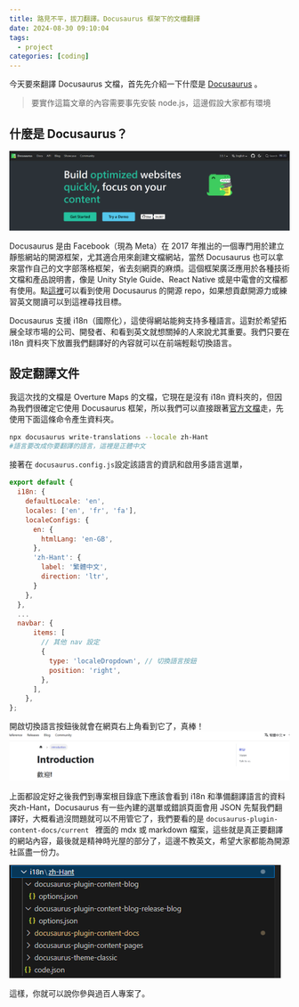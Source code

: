 ```yaml
---
title: 路見不平，拔刀翻譯。Docusaurus 框架下的文檔翻譯
date: 2024-08-30 09:10:04
tags:
  - project
categories: [coding]
---
```


今天要來翻譯 Docusaurus 文檔，首先先介紹一下什麼是 [Docusaurus](https://github.com/facebook/docusaurus) 。
<!-- more -->
> 要實作這篇文章的內容需要事先安裝 node.js，這邊假設大家都有環境

## 什麼是 Docusaurus？
![alt text](/images/coding/Docusaurus.png)

Docusaurus 是由 Facebook（現為 Meta）在 2017 年推出的一個專門用於建立靜態網站的開源框架，尤其適合用來創建文檔網站，當然 Docusaurus 也可以拿來當作自己的文字部落格框架，省去刻網頁的麻煩。這個框架廣泛應用於各種技術文檔和產品說明書，像是 Unity Style Guide、React Native 或是中電會的文檔都有使用。點[這裡](https://github.com/facebook/docusaurus/network/dependents)可以看到使用 Docusaurus 的開源 repo，如果想貢獻開源力或練習英文閱讀可以到這裡尋找目標。


Docusaurus 支援 i18n（國際化），這使得網站能夠支持多種語言。這對於希望拓展全球市場的公司、開發者、和看到英文就想關掉的人來說尤其重要。我們只要在 i18n 資料夾下放置我們翻譯好的內容就可以在前端輕鬆切換語言。

## 設定翻譯文件
我這次找的文檔是 Overture Maps 的文檔，它現在是沒有 i18n 資料夾的，但因為我們很確定它使用 Docusaurus 框架，所以我們可以直接跟著[官方文檔](https://docusaurus.io/docs/i18n/tutorial)走，先使用下面這條命令產生資料夾。
```bash
npx docusaurus write-translations --locale zh-Hant
#語言要改成你要翻譯的語言，這裡是正體中文
```

接著在 ```docusaurus.config.js```設定該語言的資訊和啟用多語言選單，

```js
export default {
  i18n: {
    defaultLocale: 'en',
    locales: ['en', 'fr', 'fa'],
    localeConfigs: {
      en: {
        htmlLang: 'en-GB',
      },
      'zh-Hant': {
        label: '繁體中文', 
        direction: 'ltr', 
      }
    },
  },
  ...
  navbar: {
      items: [
        // 其他 nav 設定
        {
          type: 'localeDropdown', // 切換語言按鈕
          position: 'right',
        },
      ],
    },
};
```

開啟切換語言按鈕後就會在網頁右上角看到它了，真棒！
![alt text](/images/coding/transDemo.png)


上面都設定好之後我們到專案根目錄底下應該會看到 i18n 和準備翻譯語言的資料夾zh-Hant，Docusaurus 有一些內建的選單或錯誤頁面會用 JSON 先幫我們翻譯好，大概看過沒問題就可以不用管它了，我們要看的是 ```docusaurus-plugin-content-docs/current ``` 裡面的 mdx 或 markdown 檔案，這些就是真正要翻譯的網站內容，最後就是精神時光屋的部分了，這邊不教英文，希望大家都能為開源社區盡一份力。

![alt text](/images/coding/zh-HantFloder.png)

這樣，你就可以說你參與過百人專案了。